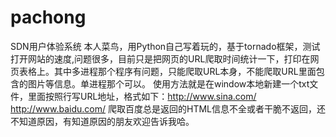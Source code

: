 # pachong
SDN用户体验系统
本人菜鸟，用Python自己写着玩的，基于tornado框架，测试打开网站的速度,问题很多，目前只是把网页的URL爬取时间统计一下，打印在网页表格上。其中多进程那个程序有问题，只能爬取URL本身，不能爬取URL里面包含的图片等信息。单进程那个可以。
使用方法就是在window本地新建一个txt文件，里面按照行写URL地址，格式如下：http://www.sina.com/	http://www.baidu.com/
爬取百度总是返回的HTML信息不全或者干脆不返回，还不知道原因，有知道原因的朋友欢迎告诉我哈。
